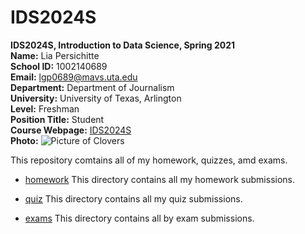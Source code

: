# IDS2024S
**IDS2024S, Introduction to Data Science, Spring 2021**   
**Name:** Lia Persichitte  
**School ID:** 1002140689  
**Email:** lgp0689@mavs.uta.edu   
**Department:** Department of Journalism  
**University:** University of Texas, Arlington  
**Level:** Freshman  
**Position Title:** Student  
**Course Webpage:** [IDS2024S](www.cdslab.org/IDS2024S)  
**Photo:** ![Picture of Clovers](https://github.com/liagianna/IDS2024S/assets/157654597/6cba518b-fb0f-499b-a542-11493efba747)  

This repository comtains all of my homework, quizzes, amd exams.

+ [homework](./hw) This directory contains all my homework submissions.

+ [quiz](./quiz) This directory contains all my quiz submissions.

+ [exams](./exams) This directory contains all by exam submissions.
